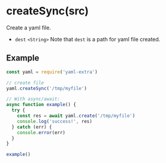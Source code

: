 # createSync(src)

Create a yaml file.

- `dest` `<String>` Note that `dest` is a path for yaml file created.

## Example

```js
const yaml = require('yaml-extra')

// create file
yaml.createSync('/tmp/myfile')

// With async/await:
async function example() {
  try {
    const res = await yaml.create('/tmp/myfile')
    console.log('success!', res)
  } catch (err) {
    console.error(err)
  }
}

example()
```
